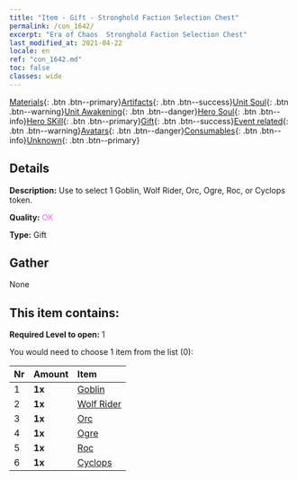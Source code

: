 ```yaml
---
title: "Item - Gift - Stronghold Faction Selection Chest"
permalink: /con_1642/
excerpt: "Era of Chaos  Stronghold Faction Selection Chest"
last_modified_at: 2021-04-22
locale: en
ref: "con_1642.md"
toc: false
classes: wide
---
```

 [Materials](/Items/){: .btn .btn--primary}[Artifacts](/Items/Artifacts/){: .btn .btn--success}[Unit Soul](/Items/UnitSoul/){: .btn .btn--warning}[Unit Awakening](/Items/UnitAwakening/){: .btn .btn--danger}[Hero Soul](/Items/HeroSoul/){: .btn .btn--info}[Hero SKill](/Items/HeroSkill/){: .btn .btn--primary}[Gift](/Items/Gift/){: .btn .btn--success}[Event related](/Items/Events/){: .btn .btn--warning}[Avatars](/Items/Avatars/){: .btn .btn--danger}[Consumables](/Items/Consumables/){: .btn .btn--info}[Unknown](/Items/Unknown/){: .btn .btn--primary}

## Details
 **Description:** Use to select 1 Goblin, Wolf Rider, Orc, Ogre, Roc, or Cyclops token.

 **Quality:** <span style="color: #DA70D6">OK</span>

 **Type:** Gift

## Gather

  None

## This item contains:

 **Required Level to open:** 1

 You would need to choose 1 item from the list (0):

  | Nr | Amount |     Item    |
  |:---|:-------|:------------|
  | 1 |  **1x** | [Goblin](/Items/unt_217/) |  | 
  | 2 |  **1x** | [Wolf Rider](/Items/unt_218/) |  | 
  | 3 |  **1x** | [Orc](/Items/unt_219/) |  | 
  | 4 |  **1x** | [Ogre](/Items/unt_220/) |  | 
  | 5 |  **1x** | [Roc](/Items/unt_221/) |  | 
  | 6 |  **1x** | [Cyclops](/Items/unt_222/) |  | 
